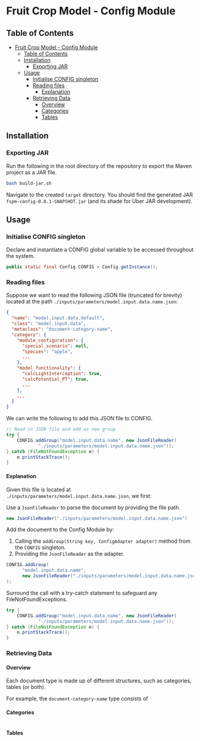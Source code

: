 # Fruit Crop Model - Config Module

## Table of Contents

- [Fruit Crop Model - Config Module](#fruit-crop-model---config-module)
  - [Table of Contents](#table-of-contents)
  - [Installation](#installation)
    - [Exporting JAR](#exporting-jar)
  - [Usage](#usage)
    - [Initialise CONFIG singleton](#initialise-config-singleton)
    - [Reading files](#reading-files)
      - [Explanation](#explanation)
    - [Retrieving Data](#retrieving-data)
      - [Overview](#overview)
      - [Categories](#categories)
      - [Tables](#tables)

## Installation

### Exporting JAR

Run the following in the root directory of the repository to export the Maven project as a JAR file.

```sh
bash build-jar.sh
```

Navigate to the created `target` directory. You should find the generated JAR `fspm-config-0.0.1-SNAPSHOT.jar` (and its shade for Uber JAR development).

## Usage

### Initialise CONFIG singleton

Declare and instantiate a CONFIG global variable to be accessed throughout the system.

```java
public static final Config CONFIG = Config.getInstance();
```

### Reading files

Suppose we want to read the following JSON file (truncated for brevity) located at the path `./inputs/parameters/model.input.data.name.json`:

```json
{
  "name": "model.input.data.default",
  "class": "model.input.data",
  "metaclass": "document-category-name",
  "category": {
    "module_configuration": {
      "special_scenario": null,
      "species": "apple",
      ...
    },
    "model_functionality": {
      "calcLightInterception": true,
      "calcPotential_PT": true,
      ...
    },
    ...
  }
}
```

We can write the following to add this JSON file to CONFIG.

```java
// Read in JSON file and add as new group
try {
    CONFIG.addGroup("model.input.data.name", new JsonFileReader(
            "./inputs/parameters/model.input.data.name.json"));
} catch (FileNotFoundException e) {
    e.printStackTrace();
}
```

#### Explanation

Given this file is located at `./inputs/parameters/model.input.data.name.json`, we first:

Use a `JsonFileReader` to parse the document by providing the file path.

```java
new JsonFileReader("./inputs/parameters/model.input.data.name.json")
```

Add the document to the Config Module by:

1. Calling the `addGroup(String key, ConfigAdapter adapter)` method from the `CONFIG` singleton.
2. Providing the `JsonFileReader` as the adapter.

```java
CONFIG.addGroup(
      "model.input.data.name",
      new JsonFileReader("./inputs/parameters/model.input.data.name.json")
);
```

Surround the call with a try-catch statement to safeguard any FileNotFoundExceptions.

```java
try {
    CONFIG.addGroup("model.input.data.name", new JsonFileReader(
            "./inputs/parameters/model.input.data.name.json"));
} catch (FileNotFoundException e) {
    e.printStackTrace();
}
```

### Retrieving Data

#### Overview

Each document type is made up of different structures, such as categories, tables (or both).

For example, the `document-category-name` type consists of

#### Categories

```java

```

#### Tables
